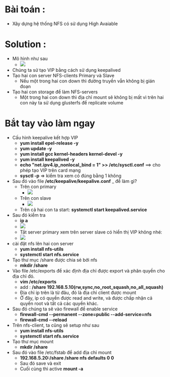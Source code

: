 # Bài toán :
- Xây dựng hệ thống NFS có sử dụng High Avaiable
# Solution : 
- Mô hình như sau
  + <img src="https://i.imgur.com/f3k6dAX.jpg">
- Chúng ta sử tạo VIP bằng cách sử dụng keepalived
- Tạo hai con server NFS-clients Primary và Slave
  + Nếu một trong hai con down thì đường truyền vẫn không bị gián đoạn
- Tạo hai con storage để làm NFS-servers
  + Một trong hai con down thì địa chỉ mount sẽ không bị mất vì trên hai con này ta sử dụng glusterfs để replicate volume
# Bắt tay vào làm ngay
- Cấu hình keepalive kết hợp VIP
  + **yum install epel-release -y**
  + **yum update -y**
  + **yum install gcc kernel-headers kernel-devel -y**
  + **yum install keepalived -y**
  + **echo "net.ipv4.ip_nonlocal_bind = 1" >> /etc/sysctl.conf** ==> cho phép tạo VIP trên card mạng
  + **sysctl -p** => kiểm tra xem có đúng bằng 1 không
- Sau đó vào file **/etc/keepalive/keepalive.conf** _ để làm gì?
  + Trên con primary
    + <img src="https://i.imgur.com/4bfOfsk.png">
  + Trên con slave 
    + <img src="https://i.imgur.com/NQ2A1ay.png">
  + Trên cả hai con ta start: **systemctl start keepalived.service**
- Sau đó kiểm tra
  + **ip a**
  + <img src="https://i.imgur.com/eqfocUM.png">
  + Tắt server primary xem trên server slave có hiển thị VIP không nhé:
  + <img src="https://i.imgur.com/WyIK0dt.png">
- cài đặt nfs lên hai con server
  + **yum install nfs-utils**
  + **systemctl start nfs.service**
- Tạo thư mục /share được chia sẻ bởi nfs
  + **mkdir /share**
- Vào file /etc/exports để xác định địa chỉ được export và phân quyền cho địa chỉ đó.
  + **vim /etc/exports**
  + add : **/share            192.168.5.10(rw,sync,no_root_squash,no_all_squash)**
  + Địa chỉ ip trên là từ đâu, đó là địa chỉ client được mount
  + Ở đây, ip có quyền được read and write, và được chấp nhận cả quyền root và tất cả các quyền khác.
- Sau đó chúng ta sẽ vào firewall để enable service
  + **firewall-cmd --permanent --zone=public --add-service=nfs**
  + **firewall-cmd --reload**
- Trên nfs-client, ta cũng sẽ setup như sau
  + **yum install nfs-utils**
  + **systemctl start nfs.service**
- Tạo thư mục mount
  + **mkdir /share**
- Sau đó vào file /etc/fstab để add địa chỉ mount
  + **192.168.5.20:/share    /share   nfs defaults 0 0**
  + Sau đó save và exit
  + Cuối cùng thì active **mount -a**
